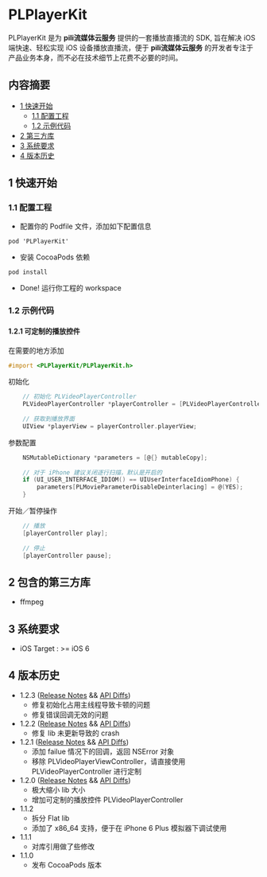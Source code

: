 # PLPlayerKit

PLPlayerKit 是为 **pili流媒体云服务** 提供的一套播放直播流的 SDK, 旨在解决 iOS 端快速、轻松实现 iOS 设备播放直播流，便于 **pili流媒体云服务** 的开发者专注于产品业务本身，而不必在技术细节上花费不必要的时间。


## 内容摘要

- [1 快速开始](#1-快速开始)
	- [1.1 配置工程](#1.1-配置工程)
	- [1.2 示例代码](#1.2-示例代码)
- [2 第三方库](#2-第三方库)
- [3 系统要求](#3-系统要求)
- [4 版本历史](#4-版本历史)

## 1 快速开始

### 1.1 配置工程

- 配置你的 Podfile 文件，添加如下配置信息

```
pod 'PLPlayerKit'
```

- 安装 CocoaPods 依赖

```
pod install
```

- Done! 运行你工程的 workspace

### 1.2 示例代码

#### 1.2.1 可定制的播放控件

在需要的地方添加

```Objective-C
#import <PLPlayerKit/PLPlayerKit.h>
```

初始化

```Objective-C
	// 初始化 PLVideoPlayerController
	PLVideoPlayerController *playerController = [PLVideoPlayerController videoPlayerControllerWithContentURL:url parameters:parameters];
	
	// 获取到播放界面
	UIView *playerView = playerController.playerView;
```

参数配置

```Objective-C
	NSMutableDictionary *parameters = [@{} mutableCopy];
	
	// 对于 iPhone 建议关闭逐行扫描，默认是开启的
	if (UI_USER_INTERFACE_IDIOM() == UIUserInterfaceIdiomPhone) {
		parameters[PLMovieParameterDisableDeinterlacing] = @(YES);
	}
```

开始／暂停操作
```Objective-C
	// 播放
	[playerController play];
	
	// 停止
	[playerController pause];
```

## 2 包含的第三方库

- ffmpeg

## 3 系统要求

- iOS Target : >= iOS 6

## 4 版本历史

- 1.2.3 ([Release Notes](https://github.com/pili-io/PLPlayerKit/blob/master/ReleaseNotes/release-notes-1.2.3.md) && [API Diffs](https://github.com/pili-io/PLPlayerKit/blob/master/APIDiffs/api-diffs-1.2.3.md))
	- 修复初始化占用主线程导致卡顿的问题
	- 修复错误回调无效的问题
- 1.2.2 ([Release Notes](https://github.com/pili-io/PLPlayerKit/blob/master/ReleaseNotes/release-notes-1.2.2.md) && [API Diffs](https://github.com/pili-io/PLPlayerKit/blob/master/APIDiffs/api-diffs-1.2.2.md))
	- 修复 lib 未更新导致的 crash
- 1.2.1 ([Release Notes](https://github.com/pili-io/PLPlayerKit/blob/master/ReleaseNotes/release-notes-1.2.1.md) && [API Diffs](https://github.com/pili-io/PLPlayerKit/blob/master/APIDiffs/api-diffs-1.2.1.md))
	- 添加 failue 情况下的回调，返回 NSError 对象
	- 移除 PLVideoPlayerViewController，请直接使用 PLVideoPlayerController 进行定制
- 1.2.0 ([Release Notes](https://github.com/pili-io/PLPlayerKit/blob/master/ReleaseNotes/release-notes-1.2.0.md) && [API Diffs](https://github.com/pili-io/PLPlayerKit/blob/master/APIDiffs/api-diffs-1.2.0.md))
	- 极大缩小 lib 大小
	- 增加可定制的播放控件 PLVideoPlayerController
- 1.1.2
	- 拆分 Flat lib
	- 添加了 x86_64 支持，便于在 iPhone 6 Plus 模拟器下调试使用
- 1.1.1
	- 对库引用做了些修改
- 1.1.0
	- 发布 CocoaPods 版本